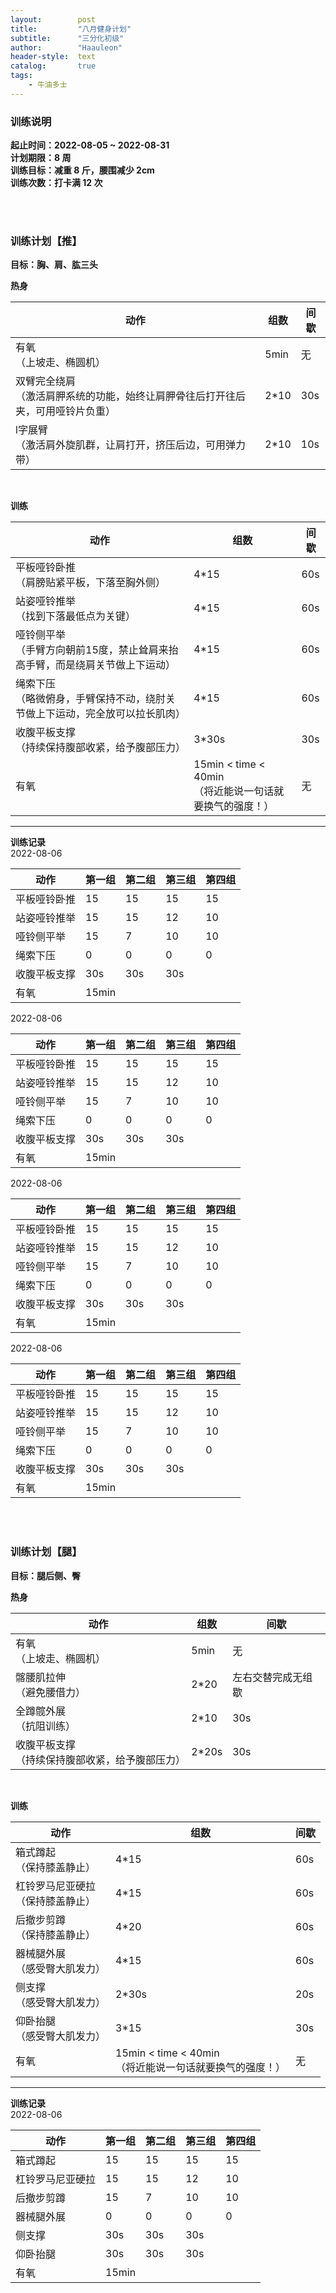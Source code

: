```yaml
---
layout:        post
title:         "八月健身计划"
subtitle:      "三分化初级"
author:        "Haauleon"
header-style:  text
catalog:       true
tags:
    - 牛油多士
---
```


### 训练说明
**起止时间：2022-08-05 ~ 2022-08-31**     
**计划期限：8 周**    
**训练目标：减重 8 斤，腰围减少 2cm**    
**训练次数：打卡满 12 次**

<br>
<br>

### 训练计划【推】
**目标：胸、肩、肱三头**             


**热身**      

|动作|组数|间歇|
|---|---|---|
|有氧<br>（上坡走、椭圆机）|5min|无|
|双臂完全绕肩<br>（激活肩胛系统的功能，始终让肩胛骨往后打开往后夹，可用哑铃片负重）|2*10|30s|
|l字展臂<br>（激活肩外旋肌群，让肩打开，挤压后边，可用弹力带）|2*10|10s|

<br>

**训练**        

|动作|组数|间歇|
|---|---|---|
|平板哑铃卧推<br>（肩膀贴紧平板，下落至胸外侧）|4*15|60s|
|站姿哑铃推举<br>（找到下落最低点为关键）|4*15|60s|
|哑铃侧平举<br>（手臂方向朝前15度，禁止耸肩来抬高手臂，而是绕肩关节做上下运动）|4*15|60s|
|绳索下压<br>（略微俯身，手臂保持不动，绕肘关节做上下运动，完全放可以拉长肌肉）|4*15|60s|
|收腹平板支撑<br>（持续保持腹部收紧，给予腹部压力）|3*30s|30s|
|有氧|15min < time < 40min<br>（将近能说一句话就要换气的强度！）|无|   

---

**训练记录**      
2022-08-06     

|动作|第一组|第二组|第三组|第四组|
|---|---|---|---|---|
|平板哑铃卧推|15|15|15|15|
|站姿哑铃推举|15|15|12|10|
|哑铃侧平举|15|7|10|10|
|绳索下压|0|0|0|0|
|收腹平板支撑|30s|30s|30s||
|有氧|15min||||

2022-08-06      

|动作|第一组|第二组|第三组|第四组|
|---|---|---|---|---|
|平板哑铃卧推|15|15|15|15|
|站姿哑铃推举|15|15|12|10|
|哑铃侧平举|15|7|10|10|
|绳索下压|0|0|0|0|
|收腹平板支撑|30s|30s|30s||
|有氧|15min||||

2022-08-06      

|动作|第一组|第二组|第三组|第四组|
|---|---|---|---|---|
|平板哑铃卧推|15|15|15|15|
|站姿哑铃推举|15|15|12|10|
|哑铃侧平举|15|7|10|10|
|绳索下压|0|0|0|0|
|收腹平板支撑|30s|30s|30s||
|有氧|15min||||

2022-08-06      

|动作|第一组|第二组|第三组|第四组|
|---|---|---|---|---|
|平板哑铃卧推|15|15|15|15|
|站姿哑铃推举|15|15|12|10|
|哑铃侧平举|15|7|10|10|
|绳索下压|0|0|0|0|
|收腹平板支撑|30s|30s|30s||
|有氧|15min||||

<br>
<br>

### 训练计划【腿】
**目标：腿后侧、臀**    


**热身**      

|动作|组数|间歇|
|---|---|---|
|有氧<br>（上坡走、椭圆机）|5min|无|
|髂腰肌拉伸<br>（避免腰借力）|2*20|左右交替完成无组歇|
|全蹲髋外展<br>（抗阻训练）|2*10|30s|
|收腹平板支撑<br>（持续保持腹部收紧，给予腹部压力）|2*20s|30s|

<br>

**训练**        

|动作|组数|间歇|
|---|---|---|
|箱式蹲起<br>（保持膝盖静止）|4*15|60s|
|杠铃罗马尼亚硬拉<br>（保持膝盖静止）|4*15|60s|
|后撤步剪蹲<br>（保持膝盖静止）|4*20|60s|
|器械腿外展<br>（感受臀大肌发力）|4*15|60s|
|侧支撑<br>（感受臀大肌发力）|2*30s|20s|
|仰卧抬腿<br>（感受臀大肌发力）|3*15|30s|
|有氧|15min < time < 40min<br>（将近能说一句话就要换气的强度！）|无|   

---

**训练记录**      
2022-08-06     

|动作|第一组|第二组|第三组|第四组|
|---|---|---|---|---|
|箱式蹲起|15|15|15|15|
|杠铃罗马尼亚硬拉|15|15|12|10|
|后撤步剪蹲|15|7|10|10|
|器械腿外展|0|0|0|0|
|侧支撑|30s|30s|30s||
|仰卧抬腿|30s|30s|30s||
|有氧|15min||||
